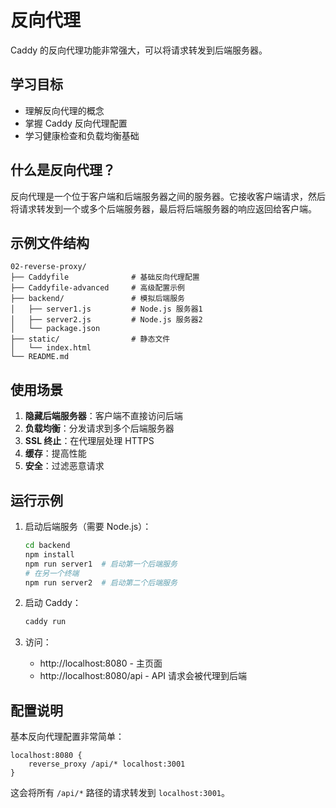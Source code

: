 # 反向代理

Caddy 的反向代理功能非常强大，可以将请求转发到后端服务器。

## 学习目标

- 理解反向代理的概念
- 掌握 Caddy 反向代理配置
- 学习健康检查和负载均衡基础

## 什么是反向代理？

反向代理是一个位于客户端和后端服务器之间的服务器。它接收客户端请求，然后将请求转发到一个或多个后端服务器，最后将后端服务器的响应返回给客户端。

## 示例文件结构

```
02-reverse-proxy/
├── Caddyfile              # 基础反向代理配置
├── Caddyfile-advanced     # 高级配置示例
├── backend/               # 模拟后端服务
│   ├── server1.js         # Node.js 服务器1
│   ├── server2.js         # Node.js 服务器2
│   └── package.json
├── static/                # 静态文件
│   └── index.html
└── README.md
```

## 使用场景

1. **隐藏后端服务器**：客户端不直接访问后端
2. **负载均衡**：分发请求到多个后端服务器
3. **SSL 终止**：在代理层处理 HTTPS
4. **缓存**：提高性能
5. **安全**：过滤恶意请求

## 运行示例

1. 启动后端服务（需要 Node.js）：
   ```bash
   cd backend
   npm install
   npm run server1  # 启动第一个后端服务
   # 在另一个终端
   npm run server2  # 启动第二个后端服务
   ```

2. 启动 Caddy：
   ```bash
   caddy run
   ```

3. 访问：
   - http://localhost:8080 - 主页面
   - http://localhost:8080/api - API 请求会被代理到后端

## 配置说明

基本反向代理配置非常简单：

```caddyfile
localhost:8080 {
    reverse_proxy /api/* localhost:3001
}
```

这会将所有 `/api/*` 路径的请求转发到 `localhost:3001`。
